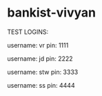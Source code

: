 # bankist-vivyan

TEST LOGINS:

username: vr
pin: 1111

username: jd
pin: 2222

username: stw
pin: 3333

username: ss
pin: 4444
